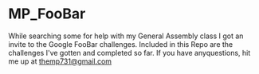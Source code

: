 # MP_FooBar
While searching some for help with my General Assembly class I got an invite to the Google FooBar challenges.
Included in this Repo are the challenges I've gotten and completed so far. If you have anyquestions, hit me up at themp731@gmail.com



